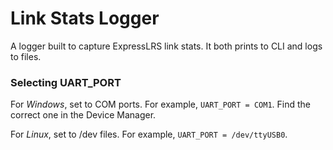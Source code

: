 # Link Stats Logger

A logger built to capture ExpressLRS link stats. It both prints to CLI and logs to files.

### Selecting UART_PORT ###
For *Windows*, set to COM ports. For example, `UART_PORT = COM1`. Find the correct one in the Device Manager.

For *Linux*, set to /dev files. For example, `UART_PORT = /dev/ttyUSB0`.
